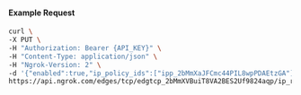 <!-- Code generated for API Clients. DO NOT EDIT. -->

#### Example Request

```bash
curl \
-X PUT \
-H "Authorization: Bearer {API_KEY}" \
-H "Content-Type: application/json" \
-H "Ngrok-Version: 2" \
-d '{"enabled":true,"ip_policy_ids":["ipp_2bMmXaJFCmc44PIL8wpPDAEtzGA"]}' \
https://api.ngrok.com/edges/tcp/edgtcp_2bMmXVBuiT8VA2BES2Uf9824aqp/ip_restriction
```
